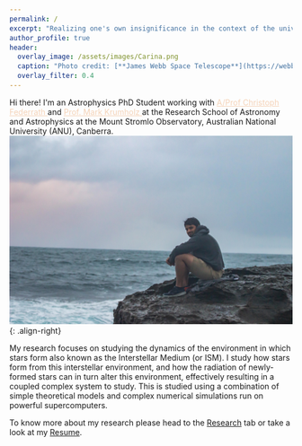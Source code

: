 ```yaml
---
permalink: /
excerpt: "Realizing one's own insignificance in the context of the universe is, in itself, *very significant*"
author_profile: true
header:
  overlay_image: /assets/images/Carina.png
  caption: "Photo credit: [**James Webb Space Telescope**](https://webbtelescope.org/contents/media/images/2022/031/01G77PKB8NKR7S8Z6HBXMYATGJ)"
  overlay_filter: 0.4
---
```


Hi there! I'm an Astrophysics PhD Student working with <a href="https://www.mso.anu.edu.au/~chfeder/" style="color:#F5D3B8;"> A/Prof Christoph Federrath </a> and <a href="https://www.mso.anu.edu.au/~krumholz/" style="color:#F5D3B8;"> Prof. Mark Krumholz </a> at the Research School of Astronomy and Astrophysics at the Mount Stromlo Observatory, Australian National University (ANU), Canberra. ![image-right](/assets/images/Shyam_Photo.jpg){: .align-right}

My research focuses on studying the dynamics of the environment in which stars form also known as the Interstellar Medium (or ISM). I study how stars form from this interstellar environment, and how the radiation of newly-formed stars can in turn alter this environment, effectively resulting in a coupled complex system to study. This is studied using a combination of simple theoretical models and complex numerical simulations run on powerful supercomputers.

To know more about my research please head to the [Research][1] tab or take a look at my [Resume][2].

[1]: /posts/
[2]: /assets/docs/Resume.pdf